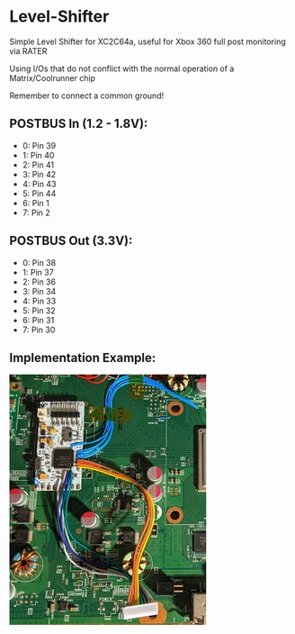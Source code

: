 # Level-Shifter
Simple Level Shifter for XC2C64a, useful for Xbox 360 full post monitoring via RATER

Using I/Os that do not conflict with the normal operation of a Matrix/Coolrunner chip

Remember to connect a common ground!

## POSTBUS In (1.2 - 1.8V):
- 0: Pin 39
- 1: Pin 40
- 2: Pin 41
- 3: Pin 42
- 4: Pin 43
- 5: Pin 44
- 6: Pin 1
- 7: Pin 2

## POSTBUS Out (3.3V):
- 0: Pin 38
- 1: Pin 37
- 2: Pin 36
- 3: Pin 34
- 4: Pin 33
- 5: Pin 32
- 6: Pin 31
- 7: Pin 30

## Implementation Example:

![Example on a XC2C64A Coolrunner Rev-C](/Example.png)
